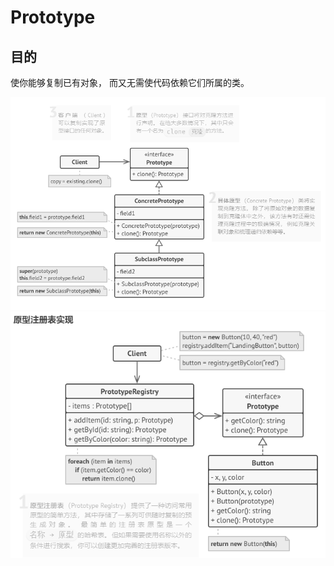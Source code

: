 # Prototype

## 目的

使你能够复制已有对象， 而又无需使代码依赖它们所属的类。

![Prototype](Prototype.png)
![Prototype Registry](PrototypeRegistry.png)
